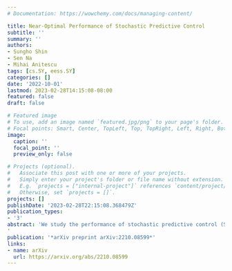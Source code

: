 ```yaml
---
# Documentation: https://wowchemy.com/docs/managing-content/

title: Near-Optimal Performance of Stochastic Predictive Control
subtitle: ''
summary: ''
authors:
- Sungho Shin
- Sen Na
- Mihai Anitescu
tags: [cs.SY, eess.SY]
categories: []
date: '2022-10-01'
lastmod: 2023-02-28T14:15:08-08:00
featured: false
draft: false

# Featured image
# To use, add an image named `featured.jpg/png` to your page's folder.
# Focal points: Smart, Center, TopLeft, Top, TopRight, Left, Right, BottomLeft, Bottom, BottomRight.
image:
  caption: ''
  focal_point: ''
  preview_only: false

# Projects (optional).
#   Associate this post with one or more of your projects.
#   Simply enter your project's folder or file name without extension.
#   E.g. `projects = ["internal-project"]` references `content/project/deep-learning/index.md`.
#   Otherwise, set `projects = []`.
projects: []
publishDate: '2023-02-28T22:15:08.368479Z'
publication_types:
- '3'
abstract: 'We study the performance of stochastic predictive control (SPC) for linear systems with a quadratic performance index and additive and multiplicative uncertainties. Under a finite support assumption, the problem can be cast as a finite-dimensional quadratic program, but the problem becomes quickly intractable as the problem size grows exponentially in the horizon length. SPC aims to compute approximate solutions by solving a sequence of problems with truncated prediction horizons and committing the solution in a receding-horizon fashion. While this approach is widely used in practice, its performance relative to the optimal solution is not well understood. This article reports for the first time a rigorous performance guarantee of SPC: under the standard stabilizability and detectability conditions, the dynamic regret of SPC is exponentially small in the prediction horizon length. Therefore, SPC can achieve near-optimal performance -- the expected performance can be made arbitrarily close to the optimal solution -- at a substantially reduced computational expense.
'
publication: '*arXiv preprint arXiv:2210.08599*'
links:
- name: arXiv
  url: https://arxiv.org/abs/2210.08599
---
```

